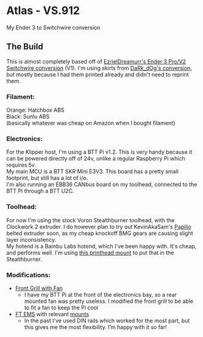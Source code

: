 # Atlas - VS.912
My Ender 3 to Switchwire conversion

## The Build
This is almost completely based off of [EzrielDreamurr's Ender 3 Pro/V2 Switchwire conversion](https://github.com/EzrielDreamurr/Voron-Ender_3Pro_Switchwire) (V1). I'm using skirts from [DaRk_dOg's conversion](https://github.com/boubounokefalos/Ender_SW/), but mostly because I had them printed already and didn't need to reprint them.

### Filament:
Orange: Hatchbox ABS<br>
Black: Sunlu ABS<br>
(basically whatever was cheap on Amazon when I bought filament)

### Electronics:
For the Klipper host, I'm using a BTT Pi v1.2. This is very handy because it can be powered directly off of 24v, unlike a regular Raspberry Pi which requires 5v.<br>
My main MCU is a BTT SKR Mini E3V3. This board has a pretty small footprint, but still has a lot of i/o.<br>
I'm also running an EBB36 CANbus board on my toolhead, connected to the BTT Pi through a BTT U2C.

### Toolhead:
For now I'm using the stock Voron Stealthburner toolhead, with the Clockwork 2 extruder. I do however plan to try out KevinAkaSam's [Papilio](https://kevinakasam.com/papilio/) belted extruder soon, as my cheap knockoff BMG gears are causing slight layer inconsistency. <br>
My hotend is a Bambu Labs hotend, which I've been happy with. It's cheap, and performs well. I'm using [this printhead mount](https://www.printables.com/model/497742-bambu-hotend-stealthburner-printhead) to put that in the Stealthburner.

### Modifications:
- [Front Grill with Fan](https://www.printables.com/model/1124643-enderwire-front-grill-with-fan)
  - I have my BTT Pi at the front of the electronics bay, so a rear mounted fan was pretty useless. I modified the front grill to be able to fit a fan to keep the Pi cool
- [FT EMS](https://www.printables.com/model/491106-ft-ems-swc-ender-3-v2pro-electronics-management-sy) with relevant [mounts](https://www.printables.com/model/558357-ft-ems-mounts-repository)
  - In the past I've used DIN rails which worked for the most part, but this gives me the most flexibility. I'm happy with it so far!

